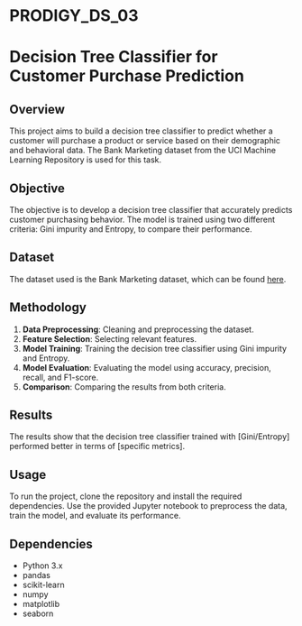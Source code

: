 # PRODIGY_DS_03

# Decision Tree Classifier for Customer Purchase Prediction

## Overview
This project aims to build a decision tree classifier to predict whether a customer will purchase a product or service based on their demographic and behavioral data. The Bank Marketing dataset from the UCI Machine Learning Repository is used for this task.

## Objective
The objective is to develop a decision tree classifier that accurately predicts customer purchasing behavior. The model is trained using two different criteria: Gini impurity and Entropy, to compare their performance.

## Dataset
The dataset used is the Bank Marketing dataset, which can be found [here](https://archive.ics.uci.edu/ml/datasets/Bank+Marketing).

## Methodology
1. **Data Preprocessing**: Cleaning and preprocessing the dataset.
2. **Feature Selection**: Selecting relevant features.
3. **Model Training**: Training the decision tree classifier using Gini impurity and Entropy.
4. **Model Evaluation**: Evaluating the model using accuracy, precision, recall, and F1-score.
5. **Comparison**: Comparing the results from both criteria.

## Results
The results show that the decision tree classifier trained with [Gini/Entropy] performed better in terms of [specific metrics].

## Usage
To run the project, clone the repository and install the required dependencies. Use the provided Jupyter notebook to preprocess the data, train the model, and evaluate its performance.

## Dependencies
- Python 3.x
- pandas
- scikit-learn
- numpy
- matplotlib
- seaborn

